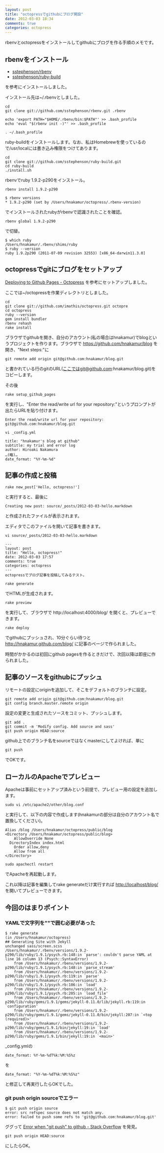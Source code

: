 ```yaml
---
layout: post
title: "octopressでgithubにブログ開設"
date: 2012-03-03 18:34
comments: true
categories: octopress
---
```

rbenvとoctopressをインストールしてgithubにブログを作る手順のメモです。

## rbenvをインストール

* [sstephenson/rbenv](https://github.com/sstephenson/rbenv#section_2.1)
* [sstephenson/ruby-build]( https://github.com/sstephenson/ruby-build)

を参考にインストールしました。

インストール先は~/.rbenvとしました。

```
cd
git clone git://github.com/sstephenson/rbenv.git .rbenv

echo 'export PATH="$HOME/.rbenv/bin:$PATH"' >> .bash_profile
echo 'eval "$(rbenv init -)"' >> .bash_profile

. ~/.bash_profile
```


ruby-buildをインストールします。なお、私はHomebrewを使っているので/usr/localには書き込み権限をつけてあります。

```
cd
git clone git://github.com/sstephenson/ruby-build.git
cd ruby-build
./install.sh
```

rbenvでruby 1.9.2-p290をインストール。
```
rbenv install 1.9.2-p290
```

```
$ rbenv versions
* 1.9.2-p290 (set by /Users/hnakamur/octopress/.rbenv-version)
```
でインストールされたrubyがrbenvで認識されたことを確認。

```
rbenv global 1.9.2-p290
```
で切替。

```
$ which ruby
/Users/hnakamur/.rbenv/shims/ruby
$ ruby --version
ruby 1.9.2p290 (2011-07-09 revision 32553) [x86_64-darwin11.3.0]
```


## octopressでgitにブログをセットアップ

[Deploying to Github Pages - Octopress](http://octopress.org/docs/deploying/github/)
を参考にセットアップしました。

ここでは~/octopressを作業ディレクトリとしました。

```
cd
git clone git://github.com/imathis/octopress.git octopre
cd octopress
ruby --version
gem install bundler
rbenv rehash
rake install
```

ブラウザでgithubを開き、自分のアカウント(私の場合はhnakamur)でblogというプロジェクトを作ります。ブラウザで https://github.com/hnakamur/blog を開き、"Next steps:"に
```
git remote add origin git@github.com:hnakamur/blog.git
```
と書かれている行のgitのURL(ここではgit@github.com:hnakamur/blog.git)をコピーします。

その後
```
rake setup_github_pages
```
を実行し、"Enter the read/write url for your repository:"というプロンプトが出たらURLを貼り付けます。
```
Enter the read/write url for your repository: git@github.com:hnakamur/blog.git
```

```
vi _config.yml
```

```
title: "hnakamur's blog at github"
subtitle: my trial and error log
author: Hiroaki Nakamura
…(略)…
date_format: "%Y-%m-%d"
```

## 記事の作成と投稿

```
rake new_post['Hello, octopress!']
```
と実行すると、最後に
```
Creating new post: source/_posts/2012-03-03-hello.markdown
```
と作成されたファイルが表示されます。

エディタでこのファイルを開いて記事を書きます。
```
vi source/_posts/2012-03-03-hello.markdown
```

```
---
layout: post
title: "Hello, octopress!"
date: 2012-03-03 17:57
comments: true
categories: octopress
---
octopressでブログ記事を投稿してみるテスト。
```

```
rake generate
```
でHTMLが生成されます。

```
rake preview
```
を実行して、ブラウザで
http://localhost:4000/blog/
を開くと、プレビューできます。

```
rake deploy
```
でgithubにプッシュされ、10分ぐらい待つと
http://hnakamur.github.com/blog/
に記事のページで作られました。

時間がかかるのは初回にgithub pagesを作るときだけで、次回以降は即座に作られました。

## 記事のソースをgithubにプッシュ

リモートの設定にoriginを追加して、そこをデフォルトのブランチに設定。
```
git remote add origin git@github.com:hnakamur/blog.git
git config branch.master.remote origin
```

設定の変更と生成されたソースをコミット、プッシュします。
```
git add .
git commit -m 'Modify config. Add source and sass'
git push origin HEAD:source
```

github上でのブランチ名をsourceではなくmasterにしてよければ、単に
```
git push
```
でOKです。

## ローカルのApacheでプレビュー

Apacheは事前にセットアップ済みという前提で、プレビュー用の設定を追加します。

```
sudo vi /etc/apache2/other/blog.conf
```
と実行して、以下の内容で作成します(hnakamurの部分は自分のアカウント名で置換してください)。
```
Alias /blog /Users/hnakamur/octopress/public/blog
<Directory /Users/hnakamur/octopress/public/blog>
	AllowOverride None
  DirectoryIndex index.html
	Order allow,deny
	Allow from all
</Directory>
```

```
sudo apachectl restart
```
でApacheを再起動します。

これ以降は記事を編集してrake generateだけ実行すれば [http://localhost/blog/](http://localhost/blog/) を開いてプレビューできます。

## 今回のはまりポイント

### YAMLで文字列を""で囲む必要があった

```
$ rake generate
(in /Users/hnakamur/octopress)
## Generating Site with Jekyll
unchanged sass/screen.scss
/Users/hnakamur/.rbenv/versions/1.9.2-p290/lib/ruby/1.9.1/psych.rb:148:in `parse': couldn't parse YAML at line 16 column 13 (Psych::SyntaxError)
	from /Users/hnakamur/.rbenv/versions/1.9.2-p290/lib/ruby/1.9.1/psych.rb:148:in `parse_stream'
	from /Users/hnakamur/.rbenv/versions/1.9.2-p290/lib/ruby/1.9.1/psych.rb:119:in `parse'
	from /Users/hnakamur/.rbenv/versions/1.9.2-p290/lib/ruby/1.9.1/psych.rb:106:in `load'
	from /Users/hnakamur/.rbenv/versions/1.9.2-p290/lib/ruby/1.9.1/psych.rb:205:in `load_file'
	from /Users/hnakamur/.rbenv/versions/1.9.2-p290/lib/ruby/gems/1.9.1/gems/jekyll-0.11.0/lib/jekyll.rb:119:in `configuration'
	from /Users/hnakamur/.rbenv/versions/1.9.2-p290/lib/ruby/gems/1.9.1/gems/jekyll-0.11.0/bin/jekyll:207:in `<top (required)>'
	from /Users/hnakamur/.rbenv/versions/1.9.2-p290/lib/ruby/gems/1.9.1/bin/jekyll:19:in `load'
	from /Users/hnakamur/.rbenv/versions/1.9.2-p290/lib/ruby/gems/1.9.1/bin/jekyll:19:in `<main>'
```
_config.ymlの
```
date_format: %Y-%m-%dT%k:%M:%S%z
```
を
```
date_format: "%Y-%m-%dT%k:%M:%S%z"
```
と修正して再実行したらOKでした。


### git push origin sourceでエラー

```
$ git push origin source
error: src refspec source does not match any.
error: failed to push some refs to 'git@github.com:hnakamur/blog.git'
```

ググって [Error when "git push" to github - Stack Overflow](http://stackoverflow.com/questions/959477/error-when-git-push-to-github) を発見。

```
git push origin HEAD:source
```
にしたらOK。

